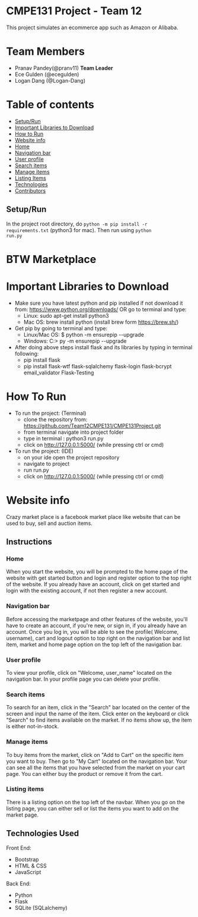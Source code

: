 
# CMPE131 Project - Team 12
This project simulates an ecommerce app such as Amazon or Alibaba.
# Team Members
- Pranav Pandey(@pranv11) **Team Leader**
- Ece Gulden (@ecegulden)
- Logan Dang (@Logan-Dang)


# Table of contents
* [Setup/Run](#setup/run)
* [Important Libraries to Download](#important-libraries-to-download)
* [How to Run](#how-to-run)
* [Website info](#website-info)
* [Home](#home)
* [Navigation bar](#navigation-bar)
* [User profile](#user-profile)
* [Search items](#search-items)
* [Manage items](#manage-items)
* [Listing Items](#Listing-items)
* [Technologies](#technologies)
* [Contributors](#contributors)

## Setup/Run
In the project root directory, do <code>python -m pip install -r requirements.txt</code> (python3 for mac). Then run using <code>python run.py</code>

# BTW Marketplace
# Important Libraries to Download
* Make sure you have latest python and pip installed if not download it from: https://www.python.org/downloads/ OR go to terminal and type:
    * Linux: sudo apt-get install python3
    * Mac OS: brew install python (install brew form https://brew.sh/)
* Get pip by going to terminal and type: 
    * Linux/Mac OS: $ python -m ensurepip --upgrade
    * Windows: C:> py -m ensurepip --upgrade
* After doing above steps install flask and its libraries by typing in terminal following:
    * pip install flask
    * pip install flask-wtf flask-sqlalchemy flask-login flask-bcrypt email_validator Flask-Testing

# How To Run
* To run the project: (Terminal)
    * clone the repository from: https://github.com/Team12CMPE131/CMPE131Project.git
    * from terminal navigate into project folder 
    * type in terminal : python3 run.py
    * click on http://127.0.0.1:5000/ (while pressing ctrl or cmd)
* To run the project: (IDE)
    * on your ide open the project repository 
    * navigate to project
    * run run.py
    * click on http://127.0.0.1:5000/ (while pressing ctrl or cmd)




# Website info
Crazy market place is a facebook market place like website that can be used to buy, sell and auction items.


## Instructions



### Home
When you start the website, you will be prompted to the home page of the website with get started button and login and register option to the top right of the website. If you already have an account, click on get started and login with the existing account, if not then register a new account.

### Navigation bar
Before accessing the marketpage and other features of the website, you'll have to create an account, if you're new, or sign in, if you already have an account. 
Once you log in, you will be able to see the profile( Welcome, username), cart and logout option to top right on the navigation bar and list item, market and home page option on the top left of the navigation bar.


### User profile
To view your profile, click on "Welcome, user_name" located on the navigation bar. In your profile page you can delete your profile.


### Search items
To search for an item, click in the "Search" bar located on the center of the screen and input the name of the item. 
Click enter on the keyboard or click "Search" to find items available on the market. If no items show up, the item is either not-in-stock. 

### Manage items
To buy items from the market, click on "Add to Cart" on the specific item you want to buy. Then go to "My Cart" located on the navigation bar. 
Your can see all the items that you have selected from the market on your cart page. You can either buy the product or remove it from the cart.

### Listing items
There is a listing option on the top left of the navbar. When you go on the listing page, you can either sell or list the items you want to add on the market page.



## Technologies Used
Front End:
* Bootstrap
* HTML & CSS
* JavaScript

Back End:
* Python
* Flask
* SQLite (SQLalchemy)


